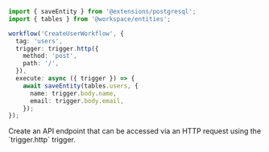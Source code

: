 ```ts
import { saveEntity } from '@extensions/postgresql';
import { tables } from '@workspace/entities';

workflow('CreateUserWorkflow', {
  tag: 'users',
  trigger: trigger.http({
    method: 'post',
    path: '/',
  }),
  execute: async ({ trigger }) => {
    await saveEntity(tables.users, {
      name: trigger.body.name,
      email: trigger.body.email,
    });
});
```

<Footer
  gist="f34aca124fe48eabad26fbf4927e59fc"
>
  Create an API endpoint that can be accessed via an HTTP request using the
  `trigger.http` trigger.
</Footer>
